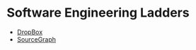 # Software Engineering Ladders
- [DropBox](https://dropbox.github.io/dbx-career-framework/overview.html)
- [SourceGraph](https://handbook.sourcegraph.com/departments/engineering/dev/career-development/framework/)
